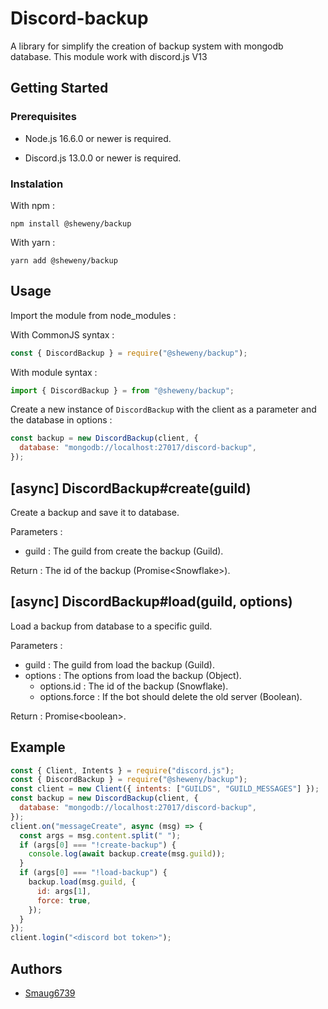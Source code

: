 # Discord-backup

A library for simplify the creation of backup system with mongodb database.
This module work with discord.js V13

## Getting Started

### Prerequisites

- Node.js 16.6.0 or newer is required.

- Discord.js 13.0.0 or newer is required.

### Instalation

With npm :

```sh-session
npm install @sheweny/backup
```

With yarn :

```sh-session
yarn add @sheweny/backup
```

## Usage

Import the module from node_modules :

With CommonJS syntax :

```js
const { DiscordBackup } = require("@sheweny/backup");
```

With module syntax :

```js
import { DiscordBackup } = from "@sheweny/backup";
```

Create a new instance of `DiscordBackup` with the client as a parameter and the database in options :

```js
const backup = new DiscordBackup(client, {
  database: "mongodb://localhost:27017/discord-backup",
});
```

## [async] DiscordBackup#create(guild)

Create a backup and save it to database.

Parameters :

- guild : The guild from create the backup (Guild).

Return : The id of the backup (Promise\<Snowflake>).

## [async] DiscordBackup#load(guild, options)

Load a backup from database to a specific guild.

Parameters :

- guild : The guild from load the backup (Guild).
- options : The options from load the backup (Object).
  - options.id : The id of the backup (Snowflake).
  - options.force : If the bot should delete the old server (Boolean).

Return : Promise\<boolean>.

## Example

```js
const { Client, Intents } = require("discord.js");
const { DiscordBackup } = require("@sheweny/backup");
const client = new Client({ intents: ["GUILDS", "GUILD_MESSAGES"] });
const backup = new DiscordBackup(client, {
  database: "mongodb://localhost:27017/discord-backup",
});
client.on("messageCreate", async (msg) => {
  const args = msg.content.split(" ");
  if (args[0] === "!create-backup") {
    console.log(await backup.create(msg.guild));
  }
  if (args[0] === "!load-backup") {
    backup.load(msg.guild, {
      id: args[1],
      force: true,
    });
  }
});
client.login("<discord bot token>");
```

## Authors

- [Smaug6739](https://github.com/Smaug6739)
